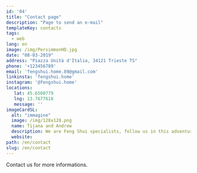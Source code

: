 ```yaml
---
id: '04'
title: "Contact page"
description: "Page to send an e-mail"
templateKey: contacts
tags:
  - web
lang: en
image: /img/PersimmonHD.jpg
date: "08-03-2019"
address: "Piazza Unità d'Italia, 34121 Trieste TS"
phone: '+123456789'
email: 'fengshui.home.89@gmail.com'
linkinsta: 'fengshui.home'
instagram: '@fengshui.home'
locations:
   lat: 45.6500779
   lng: 13.7677618
   message: ''
imageCardSL:
  alt: "immagine"
  image: /img/128x128.png
  name: Tijana and Andrew
  description: We are Feng Shui specialists, follow us in this adventure!
  website: 
path: /en/contact
slug: /en/contact
---
```


Contact us for more informations.
